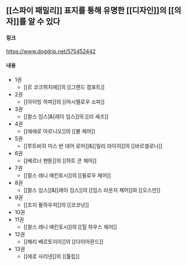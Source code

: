 ## [[스파이 패밀리]] 표지를 통해 유명한 [[디자인]]의 [[의자]]를 알 수 있다


#### 링크
https://www.dogdrip.net/575452442

#### 내용

* 1권
	* [[르 코크뷔지에]]의 [[그랜드 컴포트]]
* 2권
	* [[아이빙 하퍼]]의 [[마시멜로우 소파]]
* 3권
	* [[찰스 임스]&[레이 임스]]의 [[라 셰즈]]
* 4권
	* [[에에로 아르니오]]의 [[볼 체어]]
* 5권
	* [[루트비히 미스 반 데어 로어]]&[[릴리 라이히]]의 [[바르셀로나]]
* 6권
	* [[베르너 팬톤]]의 [[하트 콘 체어]]
* 7권
	* [[찰스 레니 매킨토시]]의 [[윌로우 체어]]
* 8권
	* [[찰스 임스]]&[[레이 임스]]의 [[임스 라운지 체어]]와 [[오스만]]
* 9권
	* [[조지 뮐하우저]]의 [[코코넛]]
* 10권
* 11권
	* [[찰스 레니 매킨토시]]의 [[힐 하우스 체어]]
* 12권
	* [[해리 베르토이아]]의 [[다이아몬드]]
* 13권
	* [[에로 사리넨]]의 [[튤립]] 